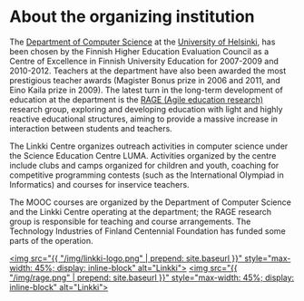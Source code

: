 # About the organizing institution

The [Department of Computer Science](http://www.cs.helsinki.fi/en) at the [University of Helsinki](http://www.helsinki.fi/university), has been chosen by the Finnish Higher Education Evaluation Council as a Centre of Excellence in Finnish University Education for 2007-2009 and 2010-2012. Teachers at the department have also been awarded the most prestigious teacher awards (Magister Bonus prize in 2006 and 2011, and Eino Kaila prize in 2009). The latest turn in the long-term development of education at the department is the [RAGE (Agile education research)](http://www.cs.helsinki.fi/rage) research group, exploring and developing education with light and highly reactive educational structures, aiming to provide a massive increase in interaction between students and teachers.

The Linkki Centre organizes outreach activities in computer science under the Science Education Centre LUMA. Activities organized by the centre include clubs and camps organized for children and youth, coaching for competitive programming contests (such as the International Olympiad in Informatics) and courses for inservice teachers.

The MOOC courses are organized by the Department of Computer Science and the Linkki Centre operating at the department; the RAGE research group is responsible for teaching and course arrangements. The Technology Industries of Finland Centennial Foundation has funded some parts of the operation.

[<img src="{{ "/img/linkki-logo.png" | prepend: site.baseurl }}" style="max-width: 45%; display: inline-block" alt="Linkki">](http://linkki.cs.helsinki.fi/)
[<img src="{{ "/img/rage.png" | prepend: site.baseurl }}" style="max-width: 45%; display: inline-block" alt="Linkki">](http://cs.helsinki.fi/rage)
